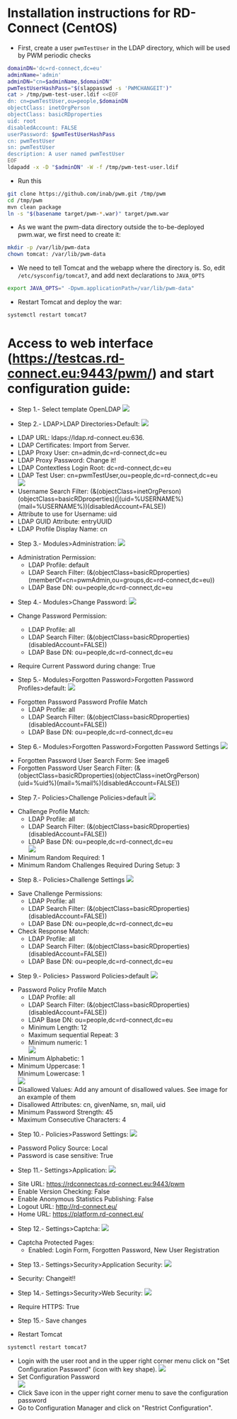Installation instructions for RD-Connect (CentOS)
=====

* First, create a user `pwmTestUser` in the LDAP directory, which will be used by PWM periodic checks

```bash
domainDN='dc=rd-connect,dc=eu'
adminName='admin'
adminDN="cn=$adminName,$domainDN"
pwmTestUserHashPass="$(slappasswd -s 'PWMCHANGEIT')"
cat > /tmp/pwm-test-user.ldif <<EOF
dn: cn=pwmTestUser,ou=people,$domainDN
objectClass: inetOrgPerson
objectClass: basicRDproperties
uid: root
disabledAccount: FALSE
userPassword: $pwmTestUserHashPass
cn: pwmTestUser
sn: pwmTestUser
description: A user named pwmTestUser
EOF
ldapadd -x -D "$adminDN" -W -f /tmp/pwm-test-user.ldif
```

* Run this
```bash
git clone https://github.com/inab/pwm.git /tmp/pwm
cd /tmp/pwm
mvn clean package
ln -s "$(basename target/pwm-*.war)" target/pwm.war
```
* As we want the pwm-data directory outside the to-be-deployed pwm.war, we first need to create it:
```bash
mkdir -p /var/lib/pwm-data
chown tomcat: /var/lib/pwm-data
```

* We need to tell Tomcat and the webapp where the directory is. So, edit `/etc/sysconfig/tomcat7`, and add next declarations to `JAVA_OPTS`
```bash
export JAVA_OPTS=" -Dpwm.applicationPath=/var/lib/pwm-data"
```

* Restart Tomcat and deploy the war:
```bash
systemctl restart tomcat7
```

 Access to web interface (https://testcas.rd-connect.eu:9443/pwm/) and start configuration guide:
=====
* Step 1.- Select template OpenLDAP 
 ![](https://github.com/inab/pwm/blob/master/rdconnect_deployment/images/step1.png)  
		
* Step 2.- LDAP>LDAP Directories>Default:
 ![](https://github.com/inab/pwm/blob/master/rdconnect_deployment/images/step2a.png)  
 - LDAP URL: ldaps://ldap.rd-connect.eu:636.  
 - LDAP Certificates: Import from Server.   
 - LDAP Proxy User: cn=admin,dc=rd-connect,dc=eu  
 - LDAP Proxy Password: Change it!  
 - LDAP Contextless Login Root: dc=rd-connect,dc=eu  
 - LDAP Test User: cn=pwmTestUser,ou=people,dc=rd-connect,dc=eu  
 ![](https://github.com/inab/pwm/blob/master/rdconnect_deployment/images/step2b.png)  
 - Username Search Filter: (&(objectClass=inetOrgPerson)(objectClass=basicRDproperties)(|(uid=%USERNAME%)(mail=%USERNAME%))(disabledAccount=FALSE))  
 - Attribute to use for Username: uid  
 - LDAP GUID Attribute: entryUUID  
 - LDAP Profile Display Name: cn  
			
* Step 3.- Modules>Administration:
 ![](https://github.com/inab/pwm/blob/master/rdconnect_deployment/images/step3.png)  
 - Administration Permission:  
 	- LDAP Profile: default  
	- LDAP Search Filter: (&(objectClass=basicRDproperties)(memberOf=cn=pwmAdmin,ou=groups,dc=rd-connect,dc=eu))  
	- LDAP Base DN: ou=people,dc=rd-connect,dc=eu  
	
* Step 4.- Modules>Change Password:
 ![](https://github.com/inab/pwm/blob/master/rdconnect_deployment/images/step4.png)  
 - Change Password Permission:
	- LDAP Profile: all  
	- LDAP Search Filter: (&(objectClass=basicRDproperties)(disabledAccount=FALSE))  
	- LDAP Base DN: ou=people,dc=rd-connect,dc=eu  
		
 - Require Current Password during change: True  
	
* Step 5.- Modules>Forgotten Password>Forgotten Password Profiles>default:
 ![](https://github.com/inab/pwm/blob/master/rdconnect_deployment/images/step5.png)  
 - Forgotten Password Password Profile Match  
	- LDAP Profile: all  
	- LDAP Search Filter: (&(objectClass=basicRDproperties)(disabledAccount=FALSE))  
	- LDAP Base DN: ou=people,dc=rd-connect,dc=eu  
	
* Step 6.- Modules>Forgotten Password>Forgotten Password Settings
 ![](https://github.com/inab/pwm/blob/master/rdconnect_deployment/images/step6.png)  
 - Forgotten Password User Search Form: See image6  
 - Forgotten Password User Search Filter: (&(objectClass=basicRDproperties)(objectClass=inetOrgPerson)(uid=%uid%)(mail=%mail%)(disabledAccount=FALSE))  
				
* Step 7.- Policies>Challenge Policies>default
 ![](https://github.com/inab/pwm/blob/master/rdconnect_deployment/images/step7a.png)  
 - Challenge Profile Match:  
	- LDAP Profile: all  
	- LDAP Search Filter: (&(objectClass=basicRDproperties)(disabledAccount=FALSE))  
	- LDAP Base DN: ou=people,dc=rd-connect,dc=eu  
 ![](https://github.com/inab/pwm/blob/master/rdconnect_deployment/images/step7b.png)  
 - Minimum Random Required: 1  
 - Minimum Random Challenges Required During Setup: 3  
	
* Step 8.- Policies>Challenge Settings
 ![](https://github.com/inab/pwm/blob/master/rdconnect_deployment/images/step8.png)  
 - Save Challenge Permissions:  
	- LDAP Profile: all  
	- LDAP Search Filter: (&(objectClass=basicRDproperties)(disabledAccount=FALSE))  
	- LDAP Base DN: ou=people,dc=rd-connect,dc=eu  
 - Check Response Match:
	- LDAP Profile: all  
	- LDAP Search Filter: (&(objectClass=basicRDproperties)(disabledAccount=FALSE))  
	- LDAP Base DN: ou=people,dc=rd-connect,dc=eu  
	
* Step 9.- Policies> Password Policies>default
 ![](https://github.com/inab/pwm/blob/master/rdconnect_deployment/images/step9a.png)  
 - Password Policy Profile Match  
	- LDAP Profile: all  
	- LDAP Search Filter: (&(objectClass=basicRDproperties)(disabledAccount=FALSE))  
	- LDAP Base DN: ou=people,dc=rd-connect,dc=eu  
	- Minimum Length: 12  
	- Maximum sequential Repeat: 3  
	- Minimum numeric: 1  
![](https://github.com/inab/pwm/blob/master/rdconnect_deployment/images/step9b.png)  
 - Minimum Alphabetic: 1  
 - Minimum Uppercase: 1  
	Minimum Lowercase: 1  
![](https://github.com/inab/pwm/blob/master/rdconnect_deployment/images/step9c.png)  
 - Disallowed Values: Add any amount of disallowed values. See image for an example of them  
 - Disallowed Attributes: cn, givenName, sn, mail, uid  
 - Minimum Password Strength: 45  
 - Maximum Consecutive Characters: 4  
	
* Step 10.- Policies>Password Settings:
 ![](https://github.com/inab/pwm/blob/master/rdconnect_deployment/images/step10.png)  
 - Password Policy Source: Local  
 - Password is case sensitive: True  
				
* Step 11.- Settings>Application:
 ![](https://github.com/inab/pwm/blob/master/rdconnect_deployment/images/step11.png)  
 - Site URL: https://rdconnectcas.rd-connect.eu:9443/pwm  
 - Enable Version Checking: False  
 - Enable Anonymous Statistics Publishing: False  
 - Logout URL: http://rd-connect.eu/  
 - Home URL: https://platform.rd-connect.eu/  
	
* Step 12.- Settings>Captcha:
 ![](https://github.com/inab/pwm/blob/master/rdconnect_deployment/images/step12.png)  
 - Captcha Protected Pages:  
 	- Enabled: Login Form, Forgotten Password, New User Registration  
	
* Step 13.- Settings>Security>Application Security:
 ![](https://github.com/inab/pwm/blob/master/rdconnect_deployment/images/step13.png)  
 - Security: Changeit!!  
					
* Step 14.- Settings>Security>Web Security:
 ![](https://github.com/inab/pwm/blob/master/rdconnect_deployment/images/step14.png)  
 - Require HTTPS: True  
    
* Step 15.- Save changes 	

* Restart Tomcat
```bash
systemctl restart tomcat7
```
* Login with the user root and in the upper right corner menu click on "Set Configuration Password" (icon with key shape).
 ![](https://github.com/inab/pwm/blob/master/rdconnect_deployment/images/step15.png)  
* Set Configuration Password  
 ![](https://github.com/inab/pwm/blob/master/rdconnect_deployment/images/step16.png)  
* Click Save icon in the upper right corner menu to save the configuration password  
* Go to Configuration Manager and click on "Restrict Configuration".  
